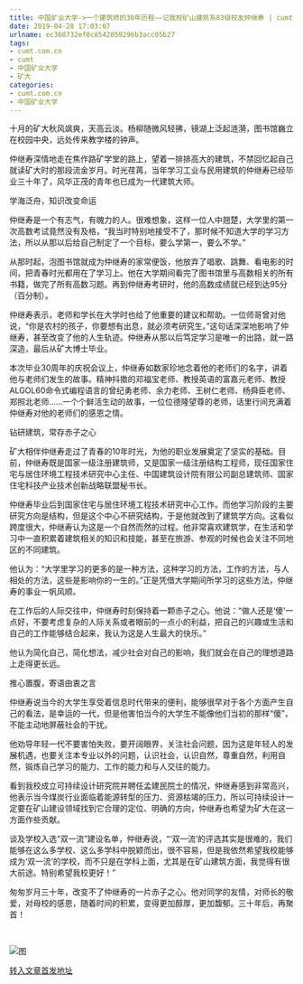 ```yaml
---
title: 中国矿业大学->一个建筑师的30年历程——记我校矿山建筑系83级校友仲继寿 | cumt.com.cn
date: 2019-04-28 17:03:07
urlname: ec368732ef0c8542059296b3acc05b27
tags: 
- cumt.com.cn
- cumt
- 中国矿业大学
- 矿大
categories:
- cumt.com.cn
- 中国矿业大学
---
```


十月的矿大秋风飒爽，天高云淡。杨柳随微风轻拂，镜湖上泛起涟漪，图书馆巍立在校园中央，远处传来教学楼的钟声。

仲继寿深情地走在焦作路矿学堂的路上，望着一排排高大的建筑，不禁回忆起自己就读矿大时的那段流金岁月。时光荏苒，当年学习工业与民用建筑的仲继寿已经毕业三十年了，风华正茂的青年也已成为一代建筑大师。

学海泛舟，知识改变命运

仲继寿是一个有志气，有魄力的人。很难想象，这样一位人中翘楚，大学里的第一次高数考试竟然没有及格，“我当时特别地接受不了，那时候不知道大学的学习方法，所以从那以后给自己制定了一个目标，要么学第一，要么不学。”

从那时起，泡图书馆就成为仲继寿的家常便饭，他放弃了唱歌、跳舞、看电影的时间，把青春时光都用在了学习上。他在大学期间看完了图书馆里与高数相关的所有书籍，做完了所有高数习题。再到仲继寿考研时，他的高数成绩就已经到达95分（百分制）。

仲继寿表示，老师和学长在大学时也给了他重要的建议和帮助。一位师哥曾对他说，“你是农村的孩子，你要想有出息，就必须考研究生。”这句话深深地影响了仲继寿，甚至改变了他的人生轨迹。仲继寿从那以后笃定学习是唯一的出路，就一路深造，最后从矿大博士毕业。

本次毕业30周年的庆祝会议上，仲继寿如数家珍地念着他的老师们的名字，讲着他与老师们发生的故事。精神抖擞的邓福宝老师、教授英语的富嘉元老师、教授ALGOL60命令式编程语言的曾纪勇老师、余力老师、王树仁老师、杨舜臣老师、郑照北老师……一个个鲜活生动的故事，一位位德隆望尊的老师，话里行间充满着仲继寿对他的老师们的感恩之情。

钻研建筑，常存赤子之心

矿大相伴仲继寿走过了青春的10年时光，为他的职业发展奠定了坚实的基础。目前，仲继寿既是国家一级注册建筑师，又是国家一级注册结构工程师，现任国家住宅与居住环境工程技术研究中心主任、中国建筑设计院有限公司副总建筑师、国家住宅科技产业技术创新战略联盟秘书长。

仲继寿毕业后到国家住宅与居住环境工程技术研究中心工作。而他学习阶段的主要研究方向是结构，但是这个中心不研究结构，于是他就改到了建筑学方向。这看似跨度很大，仲继寿认为这是一个自然而然的过程。他非常喜欢建筑学，在生活和学习中一直积累着建筑相关的知识和技能，甚至在旅游、参观的时候也会关注不同地区的不同建筑。

他认为：“大学里学习的更多的是一种方法，这种学习的方法，工作的方法，与人相处的方法，这些是影响你的一生的。”正是凭借大学期间所学习的这些方法，仲继寿的事业一帆风顺。

在工作后的人际交往中，仲继寿时刻保持着一颗赤子之心。他说：“做人还是‘傻’一点好，不要考虑复杂的人际关系或者眼前的一点小的利益，把自己的兴趣或生活和自己的工作能够结合起来，我认为这是人生最大的快乐。”

他认为简化自己，简化想法，减少社会对自己的影响，我们就会在自己的理想道路上走得更长远。

推心置腹，寄语由衷之言

仲继寿说当今的大学生享受着信息时代带来的便利，能够很早对于各个方面产生自己的看法，是幸运的一代，但是他害怕当今的大学生不能像他们当初的那样“傻”，不能主动地屏蔽社会的干扰。

他劝导年轻一代不要害怕失败，要开阔眼界，关注社会问题，因为这是年轻人的发展机遇，也要关注本专业以外的问题，认识社会，认识自然，尊重自然，利用自然，锻炼自己学习的能力、工作的能力和与人交往的能力。

看到我校成立可持续设计研究院并聘任孟建民院士的情况，仲继寿感到非常高兴，他表示当今煤炭行业面临着能源转型的压力、资源枯竭的压力，所以可持续设计一定要在矿山建设领域找到它合理的定位、明确的方向，仲继寿也希望为矿大在这一方面作些贡献。

谈及学校入选“双一流”建设名单，仲继寿说，“‘双一流’的评选其实是很难的，我们能够在这么多学校、这么多学科中脱颖而出，很不容易，但是我依然希望我校能够成为‘双一流’的学校，而不只是在学科上面，尤其是在矿山建筑方面，我觉得有很大前途。特别希望我校更好！”

匆匆岁月三十年，改变不了仲继寿的一片赤子之心。他对同学的友情，对师长的敬爱，对母校的感恩，随着时间的积累，变得更加醇厚，更加馥郁。三十年后，再聚首！

  

![图](http://xwzx.cumt.edu.cn/_upload/article/images/05/cc/264ba2ba4d9cae2edc5c78f89853/783a3164-4774-421a-a669-4aae178c1be2.jpeg)

[转入文章首发地址](http://xwzx.cumt.edu.cn/62/c8/c521a418504/page.htm)